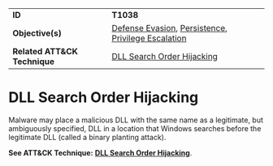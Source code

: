 |||
|---------|------------------------|
|**ID**|**T1038**|
|**Objective(s)**|[Defense Evasion](../defense-evasion), [Persistence](../persistence), [Privilege Escalation](../privilege-escalation)|
|**Related ATT&CK Technique**|[DLL Search Order Hijacking](https://attack.mitre.org/techniques/T1038)|

DLL Search Order Hijacking
==========================
Malware may place a malicious DLL with the same name as a legitimate, but ambiguously specified, DLL in a location that Windows searches before the legitimate DLL (called a binary planting attack).

**See ATT&CK Technique:** [**DLL Search Order Hijacking**](https://attack.mitre.org/techniques/T1038).